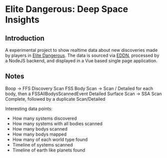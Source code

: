 # Elite Dangerous: Deep Space Insights

## Introduction

A experimental project to show realtime data about new discoveries made by players in [Elite Dangerous](https://www.elitedangerous.com). The data is sourced via [EDDN](https://github.com/EDCD/EDDN), processed by a NodeJS backend, and displayed in a Vue based single page application.

## Notes

Boop -> FFS Discovery Scan
FSS Body Scan -> Scan / Detailed for each body, then a FSSAllBodysScannedEvent
Detailed Surface Scan -> SSA Scan Complete, followed by a duplicate Scan/Detailed

Interesting data points:

- How many systems discovered
- How many systems with all bodies scanned
- How many bodys scanned
- How many bodys mapped
- How many of each world type found
- Timeline of systems scanned
- Timeline of earth like planets found
